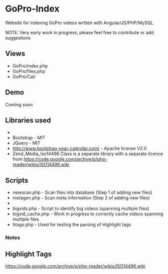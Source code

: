 # GoPro-Index
Website for indexing GoPro videos written with Angular/JS/PHP/MySQL

NOTE: Very early work in progress, please feel free to contribute or add suggestions

## Views
* GoPro/index.php
* GoPro/files.php
* GoPro/Cal/


## Demo

Coming soon



## Libraries used
* 
* Bootstrap - MIT
* JQuery - MIT
* http://www.bootstrap-year-calendar.com/ - Apache license V2.0
* Zend_Media_Iso14496 Class is a separate library with a separate licence from https://code.google.com/archive/p/php-reader/wikis/ISO14496.wiki


## Scripts

* newscan.php - Scan files into database (Step 1 of adding new files)
* metagen.php - Scan meta information (Step 2 of adding new files)
* 
* bigvids.php - Script to identify big videos (spanning multiple files)
* bigvid_cache.php - Work in progress to correctly cache videos spanning multiple files
* htags.php - Used for testing the parsing of Highlight tags


### Notes

## Highlight Tags
https://code.google.com/archive/p/php-reader/wikis/ISO14496.wiki


